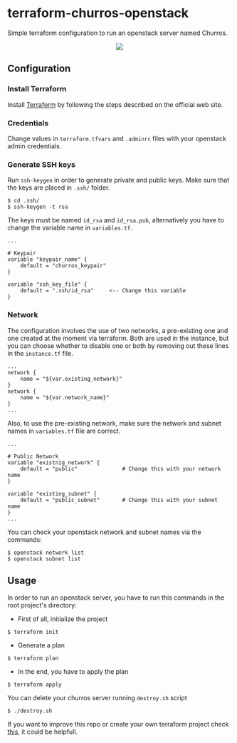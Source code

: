 # terraform-churros-openstack

Simple terraform configuration to run an openstack server named Churros.

<div><p align="center"><img  src="https://images.vexels.com/media/users/3/196119/isolated/preview/3d8c98ffd1310736269ce7c2ce3cb7ff-churros-in-bowl-icon-by-vexels.png" /></div>

## Configuration

### Install Terraform
Install [Terraform](https://developer.hashicorp.com/terraform/tutorials/aws-get-started/install-cli) by following the steps described on the official web site.

### Credentials
Change values in `terraform.tfvars` and `.adminrc` files with your openstack admin credentials.

### Generate SSH keys
Run `ssh-keygen` in order to generate private and public keys. Make sure that the keys are placed in `.ssh/` folder.
```
$ cd .ssh/
$ ssh-keygen -t rsa
```
The keys must be named `id_rsa` and `id_rsa.pub`, alternatively you have to change the variable name in `variables.tf`.
```
...

# Keypair
variable "keypair_name" {
	default = "churros_keypair"
}

variable "ssh_key_file" {
	default = ".ssh/id_rsa"     <-- Change this variable
}
```

### Network
The configuration involves the use of two networks, a pre-existing one and one created at the moment via terraform. Both are used in the instance, but you can choose whether to disable one or both by removing out these lines in the `instance.tf` file.
```
...
network {
    name = "${var.existing_network}"
}
network {
	name = "${var.network_name}"
}
...
```

Also, to use the pre-existing network, make sure the network and subnet names in `variables.tf` file are correct. 

```
...

# Public Network
variable "existnig_network" {
	default = "public"				# Change this with your network name
}

variable "existing_subnet" {
	default = "public_subnet"		# Change this with your subnet name
}
...
```

You can check your openstack network and subnet names via the commands:
```
$ openstack network list
$ openstack subnet list
```



## Usage
In order to run an openstack server, you have to run this commands in the root project's directory:
* First of all, initialize the project
```
$ terraform init
```

* Generate a plan
```
$ terraform plan
```

* In the end, you have to apply the plan
```
$ terraform apply
```

You can delete your churros server running `destroy.sh` script
```
$ ./destroy.sh
```

If you want to improve this repo or create your own terraform project check [this](https://registry.terraform.io/namespaces/terraform-provider-openstack), it could be helpfull.

